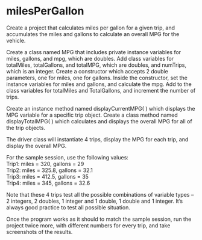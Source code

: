 # milesPerGallon
Create a project that calculates miles per gallon for a given trip, and accumulates the miles and gallons to calculate an overall MPG for the vehicle.  

Create a class named MPG that includes private instance variables for miles, gallons, and mpg, which are doubles. Add class variables for totalMiles, totalGallons, and totalMPG, which are doubles, and numTrips, which is an integer. Create a constructor which accepts 2 double parameters, one for miles, one for gallons. Inside the constructor, set the instance variables for miles and gallons, and calculate the mpg. Add to the class variables for totalMiles and TotalGallons, and increment the number of trips.  

Create an instance method named displayCurrentMPG( ) which displays the MPG variable for a specific trip object. Create a class method named displayTotalMPG( ) which calculates and displays the overall MPG for all of the trip objects.  

The driver class will instantiate 4 trips, display the MPG for each trip, and display the overall MPG.  

For the sample session, use the following values:  
Trip1:    miles = 320,        gallons = 29  
Trip2:     miles = 325.8,    gallons = 32.1  
Trip3:    miles = 412.5,    gallons = 35  
Trip4:    miles = 345,        gallons = 32.6  

Note that these 4 trips test all the possible combinations of variable types – 2 integers, 2 doubles, 1 integer and 1 double, 1 double and 1 integer. It’s always good practice to test all possible situation.  

Once the program works as it should to match the sample session, run the project twice more, with different numbers for every trip, and take screenshots of the results.
